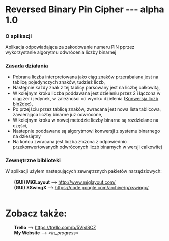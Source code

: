 # Reversed Binary Pin Cipher --- alpha 1.0

### O aplikacji<br />
Aplikacja odpowiadająca za zakodowanie numeru PIN pprzez wykorzystanie algorytmu odwrócenia liczby binarnej

### Zasada działania<br />
* Pobrana liczba interpretowana jako ciąg znaków przerabaiana jest na tablicę pojedynczych znaków, tudzież liczb,
* Następnie każdy znak z tej tablicy parsowany jest na liczbę całkowitą,
* W kolejnym kroku liczba poddawana jest dzieleniu przez 2 i łączona w ciąg zer i jedynek, w zależności od wyniku dzielenia (<a href="http://www.edu.godula.com/?zo=sl_bintodec">Konwersja liczb bin2dec</a>),
* Po przejściu przez tablicę znaków, zwracana jest nowa lista tablicowa, zawierająca liczby binarne już odwrócone,
* W kolejnym kroku w nowej metodzie liczby binarne są rozdzielane na części,
* Nastepnie poddawane są algorytmowi konwersji z systemu binarnego na dziesiętny
* Na końcu zwracana jest liczba złożona z odpowiednio przekonwertowanych odwróconych liczb binarnych w wersji calkowitej<br />
### Zewnętrzne biblioteki
W aplikacji użyłem nastepujących zewnętrznych pakietów narzędziowych: <br /><br />
&nbsp;&nbsp;&nbsp;&nbsp;&nbsp;&nbsp; **(GUI) MiGLayout** --> http://www.miglayout.com/ <br />
&nbsp;&nbsp;&nbsp;&nbsp;&nbsp;&nbsp; **(GUI) XSwingX** --> https://code.google.com/archive/p/xswingx/ <br /><br />

# Zobacz także:
 &nbsp;&nbsp;&nbsp;&nbsp;&nbsp;&nbsp; **Trello** --> https://trello.com/b/5VjxlSCZ <br />
 &nbsp;&nbsp;&nbsp;&nbsp;&nbsp;&nbsp; **My Website** --> *<in_progress>*
